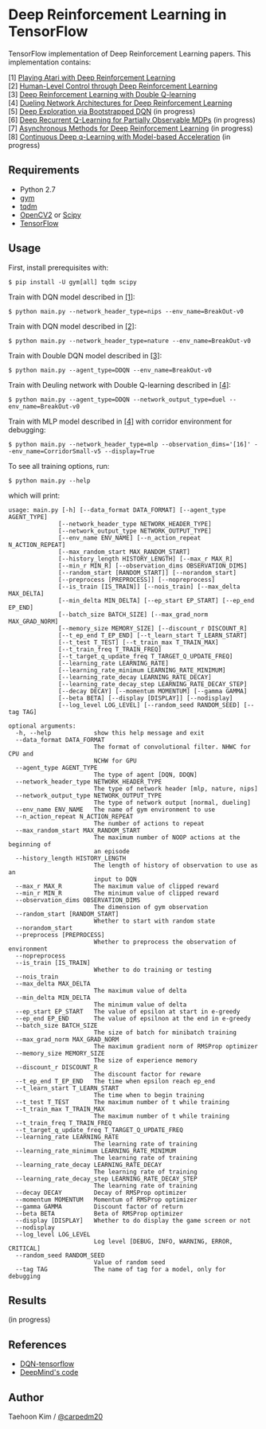 # Deep Reinforcement Learning in TensorFlow

TensorFlow implementation of Deep Reinforcement Learning papers. This implementation contains:

[1] [Playing Atari with Deep Reinforcement Learning](http://arxiv.org/abs/1312.5602)  
[2] [Human-Level Control through Deep Reinforcement Learning](http://home.uchicago.edu/~arij/journalclub/papers/2015_Mnih_et_al.pdf)  
[3] [Deep Reinforcement Learning with Double Q-learning](http://arxiv.org/abs/1509.06461)  
[4] [Dueling Network Architectures for Deep Reinforcement Learning](http://arxiv.org/abs/1511.06581)  
[5] [Deep Exploration via Bootstrapped DQN](http://arxiv.org/abs/1602.04621) (in progress)  
[6] [Deep Recurrent Q-Learning for Partially Observable MDPs](http://arxiv.org/abs/1507.06527) (in progress)  
[7] [Asynchronous Methods for Deep Reinforcement Learning](http://arxiv.org/abs/1602.01783) (in progress)  
[8] [Continuous Deep q-Learning with Model-based Acceleration](http://arxiv.org/abs/1603.00748) (in progress)  


## Requirements

- Python 2.7
- [gym](https://github.com/openai/gym)
- [tqdm](https://github.com/tqdm/tqdm)
- [OpenCV2](http://opencv.org/) or [Scipy](https://www.scipy.org/)
- [TensorFlow](https://www.tensorflow.org/)


## Usage

First, install prerequisites with:

    $ pip install -U gym[all] tqdm scipy

Train with DQN model described in [[1]](#deep-reinforcement-learning-in-tensorflow):

    $ python main.py --network_header_type=nips --env_name=BreakOut-v0

Train with DQN model described in [[2]](#deep-reinforcement-learning-in-tensorflow):

    $ python main.py --network_header_type=nature --env_name=BreakOut-v0

Train with Double DQN model described in [[3]](#deep-reinforcement-learning-in-tensorflow):

    $ python main.py --agent_type=DDQN --env_name=BreakOut-v0

Train with Deuling network with Double Q-learning described in [[4]](#deep-reinforcement-learning-in-tensorflow):

    $ python main.py --agent_type=DDQN --network_output_type=duel --env_name=BreakOut-v0

Train with MLP model described in [[4]](#deep-reinforcement-learning-in-tensorflow) with corridor environment for debugging:

    $ python main.py --network_header_type=mlp --observation_dims='[16]' --env_name=CorridorSmall-v5 --display=True

To see all training options, run:

    $ python main.py --help

which will print:

    usage: main.py [-h] [--data_format DATA_FORMAT] [--agent_type AGENT_TYPE]
                  [--network_header_type NETWORK_HEADER_TYPE]
                  [--network_output_type NETWORK_OUTPUT_TYPE]
                  [--env_name ENV_NAME] [--n_action_repeat N_ACTION_REPEAT]
                  [--max_random_start MAX_RANDOM_START]
                  [--history_length HISTORY_LENGTH] [--max_r MAX_R]
                  [--min_r MIN_R] [--observation_dims OBSERVATION_DIMS]
                  [--random_start [RANDOM_START]] [--norandom_start]
                  [--preprocess [PREPROCESS]] [--nopreprocess]
                  [--is_train [IS_TRAIN]] [--nois_train] [--max_delta MAX_DELTA]
                  [--min_delta MIN_DELTA] [--ep_start EP_START] [--ep_end EP_END]
                  [--batch_size BATCH_SIZE] [--max_grad_norm MAX_GRAD_NORM]
                  [--memory_size MEMORY_SIZE] [--discount_r DISCOUNT_R]
                  [--t_ep_end T_EP_END] [--t_learn_start T_LEARN_START]
                  [--t_test T_TEST] [--t_train_max T_TRAIN_MAX]
                  [--t_train_freq T_TRAIN_FREQ]
                  [--t_target_q_update_freq T_TARGET_Q_UPDATE_FREQ]
                  [--learning_rate LEARNING_RATE]
                  [--learning_rate_minimum LEARNING_RATE_MINIMUM]
                  [--learning_rate_decay LEARNING_RATE_DECAY]
                  [--learning_rate_decay_step LEARNING_RATE_DECAY_STEP]
                  [--decay DECAY] [--momentum MOMENTUM] [--gamma GAMMA]
                  [--beta BETA] [--display [DISPLAY]] [--nodisplay]
                  [--log_level LOG_LEVEL] [--random_seed RANDOM_SEED] [--tag TAG]

    optional arguments:
      -h, --help            show this help message and exit
      --data_format DATA_FORMAT
                            The format of convolutional filter. NHWC for CPU and
                            NCHW for GPU
      --agent_type AGENT_TYPE
                            The type of agent [DQN, DDQN]
      --network_header_type NETWORK_HEADER_TYPE
                            The type of network header [mlp, nature, nips]
      --network_output_type NETWORK_OUTPUT_TYPE
                            The type of network output [normal, dueling]
      --env_name ENV_NAME   The name of gym environment to use
      --n_action_repeat N_ACTION_REPEAT
                            The number of actions to repeat
      --max_random_start MAX_RANDOM_START
                            The maximum number of NOOP actions at the beginning of
                            an episode
      --history_length HISTORY_LENGTH
                            The length of history of observation to use as an
                            input to DQN
      --max_r MAX_R         The maximum value of clipped reward
      --min_r MIN_R         The minimum value of clipped reward
      --observation_dims OBSERVATION_DIMS
                            The dimension of gym observation
      --random_start [RANDOM_START]
                            Whether to start with random state
      --norandom_start
      --preprocess [PREPROCESS]
                            Whether to preprocess the observation of environment
      --nopreprocess
      --is_train [IS_TRAIN]
                            Whether to do training or testing
      --nois_train
      --max_delta MAX_DELTA
                            The maximum value of delta
      --min_delta MIN_DELTA
                            The minimum value of delta
      --ep_start EP_START   The value of epsilon at start in e-greedy
      --ep_end EP_END       The value of epsilnon at the end in e-greedy
      --batch_size BATCH_SIZE
                            The size of batch for minibatch training
      --max_grad_norm MAX_GRAD_NORM
                            The maximum gradient norm of RMSProp optimizer
      --memory_size MEMORY_SIZE
                            The size of experience memory
      --discount_r DISCOUNT_R
                            The discount factor for reware
      --t_ep_end T_EP_END   The time when epsilon reach ep_end
      --t_learn_start T_LEARN_START
                            The time when to begin training
      --t_test T_TEST       The maximum number of t while training
      --t_train_max T_TRAIN_MAX
                            The maximum number of t while training
      --t_train_freq T_TRAIN_FREQ
      --t_target_q_update_freq T_TARGET_Q_UPDATE_FREQ
      --learning_rate LEARNING_RATE
                            The learning rate of training
      --learning_rate_minimum LEARNING_RATE_MINIMUM
                            The learning rate of training
      --learning_rate_decay LEARNING_RATE_DECAY
                            The learning rate of training
      --learning_rate_decay_step LEARNING_RATE_DECAY_STEP
                            The learning rate of training
      --decay DECAY         Decay of RMSProp optimizer
      --momentum MOMENTUM   Momentum of RMSProp optimizer
      --gamma GAMMA         Discount factor of return
      --beta BETA           Beta of RMSProp optimizer
      --display [DISPLAY]   Whether to do display the game screen or not
      --nodisplay
      --log_level LOG_LEVEL
                            Log level [DEBUG, INFO, WARNING, ERROR, CRITICAL]
      --random_seed RANDOM_SEED
                            Value of random seed
      --tag TAG             The name of tag for a model, only for debugging


## Results

(in progress)


## References

- [DQN-tensorflow](https://github.com/devsisters/DQN-tensorflow)
- [DeepMind's code](https://sites.google.com/a/deepmind.com/dqn/)


## Author

Taehoon Kim / [@carpedm20](http://carpedm20.github.io/)
